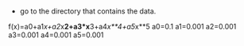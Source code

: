 #

- go to the directory that contains the data.



f(x)=a0+a1*x+a2*x**2+a3*x**3+a4*x**4+a5*x**5
a0=0.1
a1=0.001
a2=0.001
a3=0.001
a4=0.001
a5=0.001
